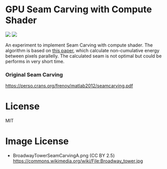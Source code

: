 # GPU Seam Carving with Compute Shader

![](./Documentation~/DemoEnergyMap.png)
![](./Documentation~/Demo.gif)

An experiment to implement Seam Carving with compute shader. The algorithm is based on [this paper](https://pacman.cs.tsinghua.edu.cn/~cwg/papers_cwg/icpads14.pdf), which calculate non-cumulative energy between pixels parallelly. The calculated seam is not optimal but could be performs in very short time.

### Original Seam Carving

https://perso.crans.org/frenoy/matlab2012/seamcarving.pdf

# License

MIT

# Image License

- BroadwayTowerSeamCarvingA.png (CC BY 2.5)
  https://commons.wikimedia.org/wiki/File:Broadway_tower.jpg
